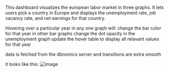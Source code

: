 This dashboard visualizes the european labor market in three graphs. It lets users pick a country in Europe and displays the unemployment rate, job vacancy rate, and net earnings for that country.


Hovering over a particular year in any one graph will:
    change the bar color for that year in other bar graphs
    change the dot opacity in the unemployment graph
    update the hover table to display all relavant values for that year
    

data is fetched from the dbnomics server and transitions are extra smooth 

it looks like this: 
![image](https://user-images.githubusercontent.com/19578788/110373373-6c0b0300-801d-11eb-85d0-7cd1bf69bb76.png)
